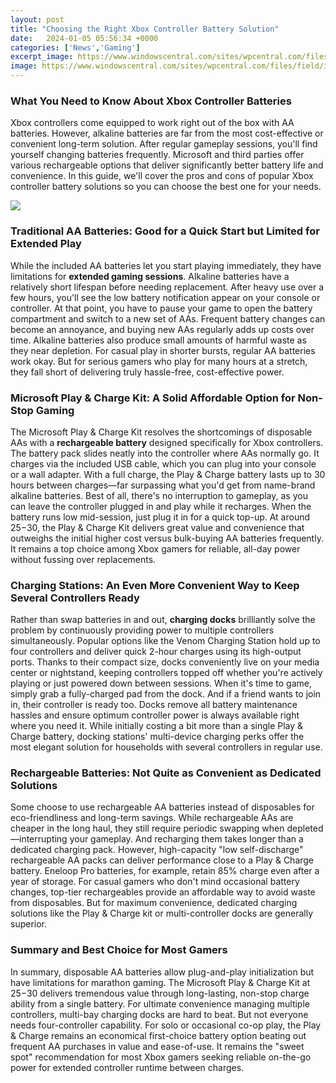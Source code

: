 ```yaml
---
layout: post
title: "Choosing the Right Xbox Controller Battery Solution"
date:   2024-01-05 05:56:34 +0000
categories: ['News','Gaming']
excerpt_image: https://www.windowscentral.com/sites/wpcentral.com/files/field/image/2018/10/amazon-basics-xbox-charger-whitebg.jpg?itok=lxl5V-xm
image: https://www.windowscentral.com/sites/wpcentral.com/files/field/image/2018/10/amazon-basics-xbox-charger-whitebg.jpg?itok=lxl5V-xm
---
```


### What You Need to Know About Xbox Controller Batteries
Xbox controllers come equipped to work right out of the box with AA batteries. However, alkaline batteries are far from the most cost-effective or convenient long-term solution. After regular gameplay sessions, you'll find yourself changing batteries frequently. Microsoft and third parties offer various rechargeable options that deliver significantly better battery life and convenience. In this guide, we'll cover the pros and cons of popular Xbox controller battery solutions so you can choose the best one for your needs.

![](https://www.windowscentral.com/sites/wpcentral.com/files/field/image/2018/10/amazon-basics-xbox-charger-whitebg.jpg?itok=lxl5V-xm)
### Traditional AA Batteries: Good for a Quick Start but Limited for Extended Play
While the included AA batteries let you start playing immediately, they have limitations for **extended gaming sessions**. Alkaline batteries have a relatively short lifespan before needing replacement. After heavy use over a few hours, you'll see the low battery notification appear on your console or controller. At that point, you have to pause your game to open the battery compartment and switch to a new set of AAs. Frequent battery changes can become an annoyance, and buying new AAs regularly adds up costs over time. Alkaline batteries also produce small amounts of harmful waste as they near depletion. For casual play in shorter bursts, regular AA batteries work okay. But for serious gamers who play for many hours at a stretch, they fall short of delivering truly hassle-free, cost-effective power.
### Microsoft Play & Charge Kit: A Solid Affordable Option for Non-Stop Gaming 
The Microsoft Play & Charge Kit resolves the shortcomings of disposable AAs with a **rechargeable battery** designed specifically for Xbox controllers. The battery pack slides neatly into the controller where AAs normally go. It charges via the included USB cable, which you can plug into your console or a wall adapter. With a full charge, the Play & Charge battery lasts up to 30 hours between charges—far surpassing what you'd get from name-brand alkaline batteries. Best of all, there's no interruption to gameplay, as you can leave the controller plugged in and play while it recharges. When the battery runs low mid-session, just plug it in for a quick top-up. At around $25-$30, the Play & Charge Kit delivers great value and convenience that outweighs the initial higher cost versus bulk-buying AA batteries frequently. It remains a top choice among Xbox gamers for reliable, all-day power without fussing over replacements.
### Charging Stations: An Even More Convenient Way to Keep Several Controllers Ready 
Rather than swap batteries in and out, **charging docks** brilliantly solve the problem by continuously providing power to multiple controllers simultaneously. Popular options like the Venom Charging Station hold up to four controllers and deliver quick 2-hour charges using its high-output ports. Thanks to their compact size, docks conveniently live on your media center or nightstand, keeping controllers topped off whether you're actively playing or just powered down between sessions. When it's time to game, simply grab a fully-charged pad from the dock. And if a friend wants to join in, their controller is ready too. Docks remove all battery maintenance hassles and ensure optimum controller power is always available right where you need it. While initially costing a bit more than a single Play & Charge battery, docking stations' multi-device charging perks offer the most elegant solution for households with several controllers in regular use.
### Rechargeable Batteries: Not Quite as Convenient as Dedicated Solutions
Some choose to use rechargeable AA batteries instead of disposables for eco-friendliness and long-term savings. While rechargeable AAs are cheaper in the long haul, they still require periodic swapping when depleted—interrupting your gameplay. And recharging them takes longer than a dedicated charging pack. However, high-capacity "low self-discharge" rechargeable AA packs can deliver performance close to a Play & Charge battery. Eneloop Pro batteries, for example, retain 85% charge even after a year of storage. For casual gamers who don't mind occasional battery changes, top-tier rechargeables provide an affordable way to avoid waste from disposables. But for maximum convenience, dedicated charging solutions like the Play & Charge kit or multi-controller docks are generally superior.
### Summary and Best Choice for Most Gamers
In summary, disposable AA batteries allow plug-and-play initialization but have limitations for marathon gaming. The Microsoft Play & Charge Kit at $25-$30 delivers tremendous value through long-lasting, non-stop charge ability from a single battery. For ultimate convenience managing multiple controllers, multi-bay charging docks are hard to beat. But not everyone needs four-controller capability. For solo or occasional co-op play, the Play & Charge remains an economical first-choice battery option beating out frequent AA purchases in value and ease-of-use. It remains the "sweet spot" recommendation for most Xbox gamers seeking reliable on-the-go power for extended controller runtime between charges.